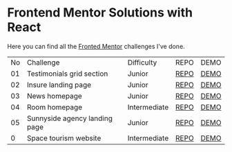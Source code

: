 # Frontend Mentor Solutions with React

Here you can find all the [Fronted Mentor](https://www.frontendmentor.io/profile/TimWang95) challenges I've done.

<table>
  <tr>
    <td>No</td>
    <td>Challenge</td>
    <td>Difficulty</td>
    <td>REPO</td>
    <td>DEMO</td>
  </tr>
  <tr>
    <td>01</td>
    <td>Testimonials grid section</td>
    <td>Junior</td>
    <td><a href="https://github.com/TimWang95/testimonials-grid-section">REPO</a></td>
    <td><a href="https://resonant-genie-2d94c1.netlify.app/">DEMO</a></td>
  </tr>
  <tr>
    <td>02</td>
    <td>Insure landing page</td>
    <td>Junior</td>
    <td><a href="https://github.com/TimWang95/insure-landing-page">REPO</a></td>
    <td><a href="https://645f7e3b0459693b7a85247b--rococo-starburst-8a4b40.netlify.app/">DEMO</a></td>
  </tr>
  <tr>
    <td>03</td>
    <td>News homepage</td>
    <td>Junior</td>
    <td><a href="https://github.com/TimWang95/news-homepage">REPO</a></td>
    <td><a href="https://lucent-brioche-56cd2b.netlify.app/">DEMO</a></td>
  </tr>
  <tr>
    <td>04</td>
    <td>Room homepage</td>
    <td>Intermediate</td>
    <td><a href="https://github.com/TimWang95/room-homepage">REPO</a></td>
    <td><a href="https://main--radiant-dusk-efc6d4.netlify.app/#home">DEMO</a></td>
  </tr>
  <tr>
    <td>05</td>
    <td>Sunnyside agency landing page</td>
    <td>Junior</td>
    <td><a href="https://github.com/TimWang95/sunnyside-agency-landing-page">REPO</a></td>
    <td><a href="https://lucent-praline-ec32b2.netlify.app/">DEMO</a></td>
  </tr>
  <tr>
    <td>0</td>
    <td>Space tourism website</td>
    <td>Intermediate</td>
    <td><a href="https://github.com/TimWang95/space-tourism-website/tree/main">REPO</a></td>
    <td><a href="https://main--luminous-basbousa-303c8a.netlify.app/">DEMO</a></td>
  </tr>
</table>
